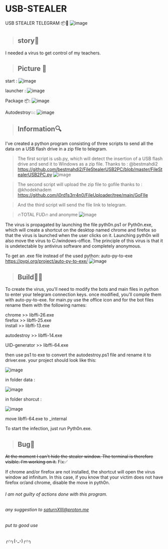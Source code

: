 # USB-STEALER
USB STEALER TELEGRAM 📦📨
![image](https://th.bing.com/th/id/OIG2.CJRluWQ9COCnqB7QlptF?pid=ImgGn)



> ## story🎴 ##
I needed a virus to get control of my teachers.


> ## Picture 📸 ##

start :
 ![image](https://github.com/SaturnXIII/USB-STEALER/assets/110695125/1b6ea90f-6c9c-4538-8a81-9abefc69d769)

launcher :
![image](https://github.com/SaturnXIII/USB-STEALER/assets/110695125/f12adc42-e63b-4642-bb4b-70ec2cf9ac77)


Package 📦:
![image](https://github.com/SaturnXIII/USB-STEALER/assets/110695125/befc0edc-10b4-4dfe-9450-ecfaa170d84c)

Autodestroy💥:
![image](https://github.com/SaturnXIII/USB-STEALER/assets/110695125/dceb3675-dc5b-44be-9af9-f80a5e21b33c)


> ## Information🔍 ##
I've created a python program consisting of three scripts to send all the data on a USB flash drive in a zip file to telegram. 

>The first script is usb.py, which will detect the insertion of a USB flash drive and send it to Windows as a zip file. Thanks to : @bestmahdi2 https://github.com/bestmahdi2/FileStealerUSB2PC/blob/master/FileStealerUSB2PC.py 
![image](https://github.com/SaturnXIII/USB-STEALER/assets/110695125/5fe07031-c366-4b8e-89a8-0727eb51d71f)

>The second script will upload the zip file to gofile thanks to : @khodekhadem https://github.com/j0rd1s3rr4n0/FileUploader/tree/main/GoFIle

>And the third script will send the file link to telegram.


>🔥TOTAL FUD🔥 and anonyme
![image](https://github.com/SaturnXIII/USB-STEALER/assets/110695125/1f209790-90b2-4f43-a03b-60194f2a0ae2)





The virus is propagated by launching the file pyth0n.ps1 or Pyth0n.exe, which will create a shortcut on the desktop named chrome and firefox so that the virus is launched when the user clicks on it. Launching pyth0n will also move the virus to C:/windows-office. 
The principle of this virus is that it is undetectable by antivirus software and completely anonymous.




To get an .exe file instead of the used python: auto-py-to-exe https://pypi.org/project/auto-py-to-exe/
![image](https://github.com/SaturnXIII/USB-STEALER/assets/110695125/3cece418-262f-452a-8c72-445970280e21)


>## Build👩‍💻

To create the virus, you'll need to modify the bots and main files in python to enter your telegram connection keys. once modified, you'll compile them with auto-py-to-exe. for main.py use the office icon and for the bot files rename them with the following names: 

chrome >> libffi-26.exe  
firefox >> libffi-25.exe  
install >> libffi-13.exe

autodestroy >> libffi-14.exe

UID-generator >> libffi-64.exe

then use ps1 to exe to convert the autodestroy.ps1 file and rename it to driver.exe. your project should look like this:

![image](https://github.com/SaturnXIII/USB-STEALER/assets/110695125/e73ba36d-5be8-46eb-804c-4ee2f7a04b99)

in folder data :

![image](https://github.com/SaturnXIII/USB-STEALER/assets/110695125/1fc978b3-e884-48ac-a36d-485e467785c9)

in folder shorcut :

![image](https://github.com/SaturnXIII/USB-STEALER/assets/110695125/a0984953-cb11-4463-a2f9-048302c97827)

move libffi-64.exe to _internal

To start the infection, just run Pyth0n.exe.

> ## Bug🦠 ##

~~At the moment I can't hide the stealer window. The terminal is therefore visible. I'm working on it.~~ Fix✅

If chrome and/or firefox are not installed, the shortcut will open the virus window ad infinitum.
In this case, if you know that your victim does not have firefox or/and chrome, disable the move in pyth0n.

###### I am not guilty of actions done with this program. #####
 ###### any suggestion to saturnXIII@proton.me #####
######
###### put to good use #####
╭∩╮(-_-)╭∩╮
######
